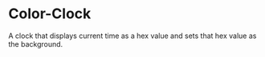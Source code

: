# Color-Clock

A clock that displays current time as a hex value and sets that hex value as the background.
